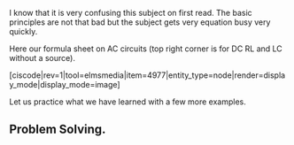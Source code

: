 I know that it is very confusing this subject on first read. The basic principles are not that bad but the subject gets very equation busy very quickly. 

Here our formula sheet on AC circuits (top right corner is for DC RL and LC without a source). 

[ciscode|rev=1|tool=elmsmedia|item=4977|entity_type=node|render=display_mode|display_mode=image]

Let us practice what we have learned with a few more examples. 

## Problem Solving. 